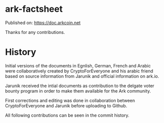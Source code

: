 # ark-factsheet

Published on: https://doc.arkcoin.net

Thanks for any contributions.

# History

Initial versions of the documents in Egnlish, German, French and Arabic were collaboratively created by CryptoForEveryone and his arabic friend based on source information from Jarunik and official information on ark.io.

Jarunik received the intial documents as contribution to the delgate voter bounty program in order to make them available for the Ark community.

First corrections and editing was done in collaboration between CryptoForEveryone and Jarunik before uploading to Github.

All following contributions can be seen in the commit history.
